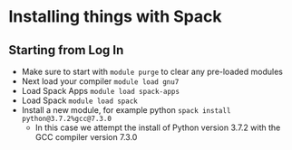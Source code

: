# Installing things with Spack

## Starting from Log In

* Make sure to start with `module purge` to clear any pre-loaded modules
* Next load your compiler `module load gnu7`
* Load Spack Apps `module load spack-apps`
* Load Spack `module load spack`
* Install a new module, for example python `spack install python@3.7.2%gcc@7.3.0` 
    * In this case we attempt the install of Python version 3.7.2 with the GCC compiler version 7.3.0
